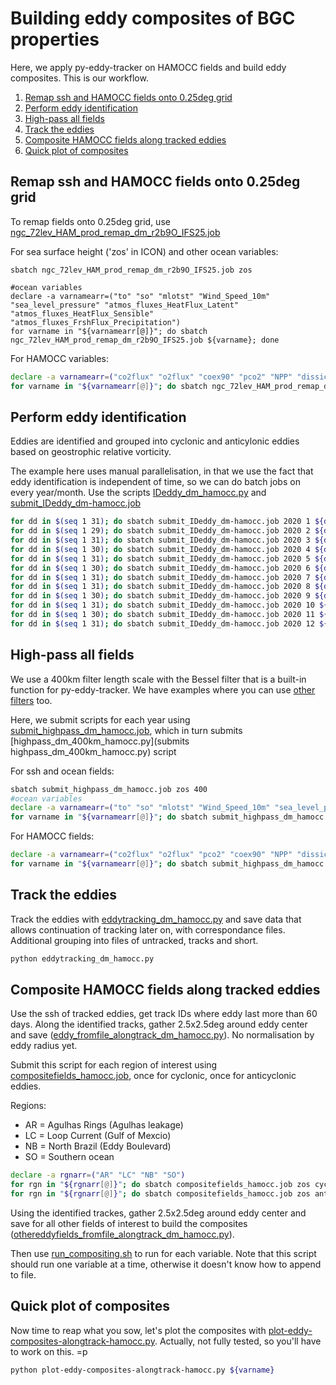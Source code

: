 # Building eddy composites of BGC properties

Here, we apply py-eddy-tracker on HAMOCC fields and build eddy composites. This is our workflow.
   1) [Remap ssh and HAMOCC fields onto 0.25deg grid](#remap-ssh-and-hamocc-fields-onto-025deg-grid)
   2) [Perform eddy identification](#perform-eddy-identification)
   3) [High-pass all fields](#high-pass-all-fields)
   4) [Track the eddies](#track-the-eddies)
   5) [Composite HAMOCC fields along tracked eddies](#composite-hamocc-fields-along-tracked-eddies)
   6) [Quick plot of composites](#quick-plot-of-composites)

## Remap ssh and HAMOCC fields onto 0.25deg grid
To remap fields onto 0.25deg grid, use [ngc_72lev_HAM_prod_remap_dm_r2b9O_IFS25.job](ngc_72lev_HAM_prod_remap_dm_r2b9O_IFS25.job)

For sea surface height ('zos' in ICON) and other ocean variables:
```
sbatch ngc_72lev_HAM_prod_remap_dm_r2b9O_IFS25.job zos

#ocean variables
declare -a varnamearr=("to" "so" "mlotst" "Wind_Speed_10m" "sea_level_pressure" "atmos_fluxes_HeatFlux_Latent" "atmos_fluxes_HeatFlux_Sensible" "atmos_fluxes_FrshFlux_Precipitation")
for varname in "${varnamearr[@]}"; do sbatch ngc_72lev_HAM_prod_remap_dm_r2b9O_IFS25.job ${varname}; done
```

For HAMOCC variables:
```bash
declare -a varnamearr=("co2flux" "o2flux" "coex90" "pco2" "NPP" "dissic" "dissoc" "phyp" "phydiaz" "det" "talk" "no3" "po4" "o2" "delcar" "delsil" "calex90" "opex90" "wpoc" "remin" "hi")
for varname in "${varnamearr[@]}"; do sbatch ngc_72lev_HAM_prod_remap_dm_r2b9O_IFS25.job ${varname}; done
```

## Perform eddy identification
Eddies are identified and grouped into cyclonic and anticylonic eddies based on geostrophic relative vorticity. 

The example here uses manual parallelisation, in that we use the fact that eddy identification is independent of time, so we can do batch jobs on every year/month. Use the scripts [IDeddy_dm_hamocc.py](IDeddy_dm_hamocc.py) and [submit_IDeddy_dm-hamocc.job](submit_IDeddy_dm-hamocc.job)

```bash
for dd in $(seq 1 31); do sbatch submit_IDeddy_dm-hamocc.job 2020 1 ${dd}; done
for dd in $(seq 1 29); do sbatch submit_IDeddy_dm-hamocc.job 2020 2 ${dd}; done
for dd in $(seq 1 31); do sbatch submit_IDeddy_dm-hamocc.job 2020 3 ${dd}; done
for dd in $(seq 1 30); do sbatch submit_IDeddy_dm-hamocc.job 2020 4 ${dd}; done
for dd in $(seq 1 31); do sbatch submit_IDeddy_dm-hamocc.job 2020 5 ${dd}; done
for dd in $(seq 1 30); do sbatch submit_IDeddy_dm-hamocc.job 2020 6 ${dd}; done
for dd in $(seq 1 31); do sbatch submit_IDeddy_dm-hamocc.job 2020 7 ${dd}; done
for dd in $(seq 1 31); do sbatch submit_IDeddy_dm-hamocc.job 2020 8 ${dd}; done
for dd in $(seq 1 30); do sbatch submit_IDeddy_dm-hamocc.job 2020 9 ${dd}; done
for dd in $(seq 1 31); do sbatch submit_IDeddy_dm-hamocc.job 2020 10 ${dd}; done
for dd in $(seq 1 30); do sbatch submit_IDeddy_dm-hamocc.job 2020 11 ${dd}; done
for dd in $(seq 1 31); do sbatch submit_IDeddy_dm-hamocc.job 2020 12 ${dd}; done
```

## High-pass all fields
We use a 400km filter length scale with the Bessel filter that is a built-in function for py-eddy-tracker. We have examples where you can use [other filters](../../mesoscale-air-sea-coupling/Spatial_Filters/README.md) too. 

Here, we submit scripts for each year using [submit_highpass_dm_hamocc.job](submit_highpass_dm_hamocc.job), which in turn submits [highpass_dm_400km_hamocc.py](submits highpass_dm_400km_hamocc.py) script

For ssh and ocean fields:
```bash
sbatch submit_highpass_dm_hamocc.job zos 400
#ocean variables
declare -a varnamearr=("to" "so" "mlotst" "Wind_Speed_10m" "sea_level_pressure" "atmos_fluxes_HeatFlux_Latent" "atmos_fluxes_HeatFlux_Sensible" "atmos_fluxes_FrshFlux_Precipitation")
for varname in "${varnamearr[@]}"; do sbatch submit_highpass_dm_hamocc.job ${varname} 400; done
```

For HAMOCC fields:
```bash
declare -a varnamearr=("co2flux" "o2flux" "pco2" "coex90" "NPP" "dissic" "dissoc" "phyp" "phydiaz" "det" "talk" "no3" "po4" "o2" "delcar" "delsil" "calex90" "opex90" "wpoc" "remin" "hi")
for varname in "${varnamearr[@]}"; do sbatch submit_highpass_dm_hamocc.job ${varname} 400; done
```

## Track the eddies
Track the eddies with [eddytracking_dm_hamocc.py](eddytracking_dm_hamocc.py) and save data that allows continuation of tracking later on, with correspondance files. Additional grouping into files of untracked, tracks and short. 
```bash
python eddytracking_dm_hamocc.py
```

## Composite HAMOCC fields along tracked eddies
Use the ssh of tracked eddies, get track IDs where eddy last more than 60 days. Along the identified tracks, gather 2.5x2.5deg around eddy center and save ([eddy_fromfile_alongtrack_dm_hamocc.py](eddy_fromfile_alongtrack_dm_hamocc.py)). No normalisation by eddy radius yet. 

Submit this script for each region of interest using [compositefields_hamocc.job](compositefields_hamocc.job), once for cyclonic, once for anticyclonic eddies. 

Regions:
   - AR = Agulhas Rings (Agulhas leakage)
   - LC = Loop Current (Gulf of Mexcio)
   - NB = North Brazil (Eddy Boulevard)
   - SO = Southern ocean

```bash
declare -a rgnarr=("AR" "LC" "NB" "SO") 
for rgn in "${rgnarr[@]}"; do sbatch compositefields_hamocc.job zos cyclonic ${rgn}; done
for rgn in "${rgnarr[@]}"; do sbatch compositefields_hamocc.job zos anticyclonic ${rgn}; done
```

Using the identified trackes, gather 2.5x2.5deg around eddy center and save for all other fields of interest to build the composites ([othereddyfields_fromfile_alongtrack_dm_hamocc.py](othereddyfields_fromfile_alongtrack_dm_hamocc.py)). 

Then use [run_compositing.sh](run_compositing.sh) to run for each variable. Note that this script should run one variable at a time, otherwise it doesn't know how to append to file. 


## Quick plot of composites
Now time to reap what you sow, let's plot the composites with [plot-eddy-composites-alongtrack-hamocc.py](plot-eddy-composites-alongtrack-hamocc.py). Actually, not fully tested, so you'll have to work on this. =p

```bash
python plot-eddy-composites-alongtrack-hamocc.py ${varname}
```







